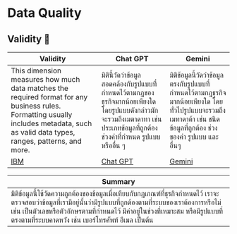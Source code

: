 # Data Quality
## Validity 💫

| Validity | Chat GPT   | Gemini     |
| ----- | -------- | ----------- |
| This dimension measures how much data matches the required format for any business rules. Formatting usually includes metadata, such as valid data types, ranges, patterns, and more. | มิตินี้วัดว่าข้อมูลสอดคล้องกับรูปแบบที่กำหนดไว้ตามกฎของธุรกิจมากน้อยเพียงใด โดยรูปแบบดังกล่าวมักจะรวมถึงเมตาดาทา เช่น ประเภทข้อมูลที่ถูกต้อง ช่วงค่าที่กำหนด รูปแบบ หรืออื่น ๆ  | มิติข้อมูลนี้วัดว่าข้อมูลตรงกับรูปแบบที่กำหนดไว้ตามกฎธุรกิจมากน้อยเพียงใด โดยทั่วไปรูปแบบจะรวมถึงเมทาดาต้า เช่น ชนิดข้อมูลที่ถูกต้อง ช่วงของค่า รูปแบบ และอื่นๆ      |
|   [IBM](https://www.ibm.com/topics/data-quality)    | [Chat GPT](https://chatgpt.com/) | [Gemini](https://gemini.google.com/app) |

| Summary   | 
| ---------- |
| มิติข้อมูลนี้ใช้วัดความถูกต้องของข้อมูลเมื่อเทียบกับกฎเกณฑ์ที่ธุรกิจกำหนดไว้ เราจะตรวจสอบว่าข้อมูลที่เรามีอยู่นั้นว่ามีรูปแบบที่ถูกต้องตามที่ระบบของเราต้องการหรือไม่ เช่น เป็นตัวเลขหรือตัวอักษรตามที่กำหนดไว้ มีค่าอยู่ในช่วงที่เหมาะสม หรือมีรูปแบบที่ตรงตามที่ระบบคาดหวัง เช่น เบอร์โทรศัพท์ อีเมล เป็นต้น |  
